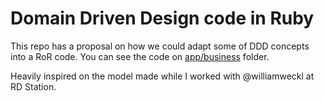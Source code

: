 # Domain Driven Design code in Ruby

This repo has a proposal on how we could adapt some of DDD concepts into a RoR code. You can see the code on [app/business](https://github.com/danielbdias/domain-driven-design-in-ruby/tree/master/app/business) folder.

Heavily inspired on the model made while I worked with @williamweckl at RD Station.
